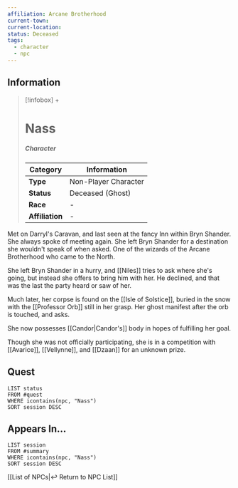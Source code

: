 ```yaml
---
affiliation: Arcane Brotherhood
current-town: 
current-location: 
status: Deceased
tags:
  - character
  - npc
---
```


## Information
> [!infobox] +
> # Nass
> ##### Character
> | Category | Information |
> | ---- | ---- |
> | **Type** | Non-Player Character |
> | **Status** | Deceased (Ghost) |
> | **Race** | - |
> | **Affiliation** | - |

Met on Darryl's Caravan, and last seen at the fancy Inn within Bryn Shander. She always spoke of meeting again. She left Bryn Shander for a destination she wouldn't speak of when asked. One of the wizards of the Arcane Brotherhood who came to the North.

She left Bryn Shander in a hurry, and [[Niles]] tries to ask where she's going, but instead she offers to bring him with her. He declined, and that was the last the party heard or saw of her.

Much later, her corpse is found on the [[Isle of Solstice]], buried in the snow with the [[Professor Orb]] still in her grasp. Her ghost manifest after the orb is touched, and asks.

She now possesses [[Candor|Candor's]] body in hopes of fulfilling her goal.

Though she was not officially participating, she is in a competition with [[Avarice]], [[Vellynne]], and [[Dzaan]] for an unknown prize.

## Quest

```dataview
LIST status
FROM #quest 
WHERE icontains(npc, "Nass")
SORT session DESC
```

## Appears In...
```dataview
LIST session
FROM #summary
WHERE icontains(npc, "Nass")
SORT session DESC
```

[[List of NPCs|↩️ Return to NPC List]]